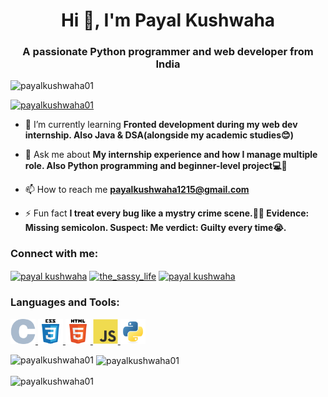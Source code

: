 <h1 align="center">Hi 👋, I'm Payal Kushwaha</h1>
<h3 align="center">A passionate Python programmer and web developer from India</h3>

<p align="left"> <img src="https://komarev.com/ghpvc/?username=payalkushwaha01&label=Profile%20views&color=0e75b6&style=flat" alt="payalkushwaha01" /> </p>

<p align="left"> <a href="https://github.com/ryo-ma/github-profile-trophy"><img src="https://github-profile-trophy.vercel.app/?username=payalkushwaha01" alt="payalkushwaha01" /></a> </p>

- 🌱 I’m currently learning **Fronted development during my web dev internship. Also Java & DSA(alongside my academic studies😊)**

- 💬 Ask me about **My internship experience and how I manage multiple role. Also Python programming and beginner-level project💻🐉**

- 📫 How to reach me **payalkushwaha1215@gmail.com**

- ⚡ Fun fact **I treat every bug like a mystry crime scene.👨‍✈️ Evidence: Missing semicolon. Suspect: Me verdict: Guilty every time😭.**

<h3 align="left">Connect with me:</h3>
<p align="left">
<a href="https://linkedin.com/in/payal kushwaha" target="blank"><img align="center" src="https://raw.githubusercontent.com/rahuldkjain/github-profile-readme-generator/master/src/images/icons/Social/linked-in-alt.svg" alt="payal kushwaha" height="30" width="40" /></a>
<a href="https://instagram.com/the_sassy_life" target="blank"><img align="center" src="https://raw.githubusercontent.com/rahuldkjain/github-profile-readme-generator/master/src/images/icons/Social/instagram.svg" alt="the_sassy_life" height="30" width="40" /></a>
<a href="https://www.hackerrank.com/payal kushwaha" target="blank"><img align="center" src="https://raw.githubusercontent.com/rahuldkjain/github-profile-readme-generator/master/src/images/icons/Social/hackerrank.svg" alt="payal kushwaha" height="30" width="40" /></a>
</p>

<h3 align="left">Languages and Tools:</h3>
<p align="left"> <a href="https://www.cprogramming.com/" target="_blank" rel="noreferrer"> <img src="https://raw.githubusercontent.com/devicons/devicon/master/icons/c/c-original.svg" alt="c" width="40" height="40"/> </a> <a href="https://www.w3schools.com/css/" target="_blank" rel="noreferrer"> <img src="https://raw.githubusercontent.com/devicons/devicon/master/icons/css3/css3-original-wordmark.svg" alt="css3" width="40" height="40"/> </a> <a href="https://www.w3.org/html/" target="_blank" rel="noreferrer"> <img src="https://raw.githubusercontent.com/devicons/devicon/master/icons/html5/html5-original-wordmark.svg" alt="html5" width="40" height="40"/> </a> <a href="https://developer.mozilla.org/en-US/docs/Web/JavaScript" target="_blank" rel="noreferrer"> <img src="https://raw.githubusercontent.com/devicons/devicon/master/icons/javascript/javascript-original.svg" alt="javascript" width="40" height="40"/> </a> <a href="https://www.python.org" target="_blank" rel="noreferrer"> <img src="https://raw.githubusercontent.com/devicons/devicon/master/icons/python/python-original.svg" alt="python" width="40" height="40"/> </a> </p>

<p><img align="left" src="https://github-readme-stats.vercel.app/api/top-langs?username=payalkushwaha01&show_icons=true&locale=en&layout=compact" alt="payalkushwaha01" /></p>

<p>&nbsp;<img align="center" src="https://github-readme-stats.vercel.app/api?username=payalkushwaha01&show_icons=true&locale=en" alt="payalkushwaha01" /></p>

<p><img align="center" src="https://github-readme-streak-stats.herokuapp.com/?user=payalkushwaha01&" alt="payalkushwaha01" /></p>

